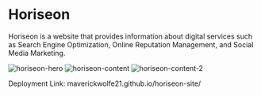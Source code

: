 # Horiseon

Horiseon is a website that provides information about digital services such as Search Engine Optimization, Online Reputation Management, and Social Media Marketing.

![horiseon-hero](https://github.com/maverickwolfe21/horiseon-site/assets/32653569/62c46f09-ad5b-4f7a-833b-a41fccdea7ab)
![horiseon-content](https://github.com/maverickwolfe21/horiseon-site/assets/32653569/01b1fa4e-2e0c-46fe-a871-8c6135e795a5)
![horiseon-content-2](https://github.com/maverickwolfe21/horiseon-site/assets/32653569/fb2979f3-2eaf-4036-926f-e086416abc4c)

Deployment Link: maverickwolfe21.github.io/horiseon-site/
